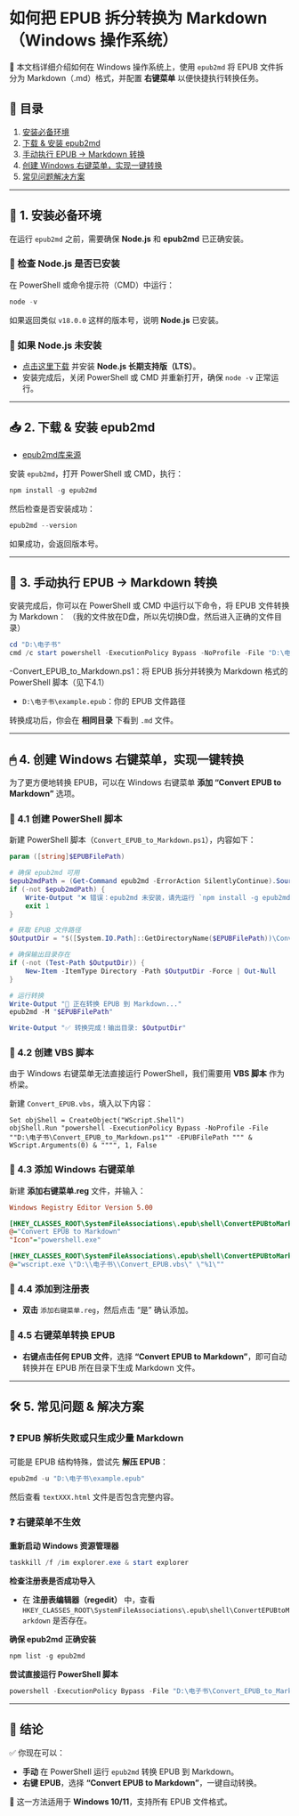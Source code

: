 # 如何把 EPUB 拆分转换为 Markdown（Windows 操作系统）

📌 本文档详细介绍如何在 Windows 操作系统上，使用 `epub2md` 将 EPUB 文件拆分为 Markdown（.md）格式，并配置 **右键菜单** 以便快捷执行转换任务。

## 📌 目录
1. [安装必备环境](#安装必备环境)
2. [下载 & 安装 epub2md](#下载--安装-epub2md)
3. [手动执行 EPUB → Markdown 转换](#手动执行-epub--markdown-转换)
4. [创建 Windows 右键菜单，实现一键转换](#创建-windows-右键菜单实现一键转换)
5. [常见问题解决方案](#常见问题解决方案)

---

## 🚀 1. 安装必备环境

在运行 `epub2md` 之前，需要确保 **Node.js** 和 **epub2md** 已正确安装。

### 🔹 检查 Node.js 是否已安装
在 PowerShell 或命令提示符（CMD）中运行：

```powershell
node -v
```
如果返回类似 `v18.0.0` 这样的版本号，说明 **Node.js** 已安装。

### 🔹 如果 Node.js 未安装
- [点击这里下载](https://nodejs.org/) 并安装 **Node.js 长期支持版（LTS）**。
- 安装完成后，关闭 PowerShell 或 CMD 并重新打开，确保 `node -v` 正常运行。

---

## 📥 2. 下载 & 安装 epub2md
- [epub2md库来源](https://github.com/uxiew/epub2MD?tab=readme-ov-file)

安装 `epub2md`，打开 PowerShell 或 CMD，执行：

```powershell
npm install -g epub2md
```
然后检查是否安装成功：

```powershell
epub2md --version
```
如果成功，会返回版本号。

---

## 📌 3. 手动执行 EPUB → Markdown 转换

安装完成后，你可以在 PowerShell 或 CMD 中运行以下命令，将 EPUB 文件转换为 Markdown：
（我的文件放在D盘，所以先切换D盘，然后进入正确的文件目录）
```powershell
cd "D:\电子书"
cmd /c start powershell -ExecutionPolicy Bypass -NoProfile -File "D:\电子书\Convert_EPUB_to_Markdown.ps1" -EPUBFilePath "D:\电子书\jisuanjishizmpaoqilaide.epub"

```

-Convert_EPUB_to_Markdown.ps1：将 EPUB 拆分并转换为 Markdown 格式的PowerShell 脚本（见下4.1）
- `D:\电子书\example.epub`：你的 EPUB 文件路径

转换成功后，你会在 **相同目录** 下看到 `.md` 文件。

---

## 🖱 4. 创建 Windows 右键菜单，实现一键转换

为了更方便地转换 EPUB，可以在 Windows 右键菜单 **添加 “Convert EPUB to Markdown”** 选项。

### 🔹 4.1 创建 PowerShell 脚本

新建 PowerShell 脚本（`Convert_EPUB_to_Markdown.ps1`），内容如下：

```powershell
param ([string]$EPUBFilePath)

# 确保 epub2md 可用
$epub2mdPath = (Get-Command epub2md -ErrorAction SilentlyContinue).Source
if (-not $epub2mdPath) {
    Write-Output "❌ 错误：epub2md 未安装，请先运行 `npm install -g epub2md` 进行安装！"
    exit 1
}

# 获取 EPUB 文件路径
$OutputDir = "$([System.IO.Path]::GetDirectoryName($EPUBFilePath))\Converted"

# 确保输出目录存在
if (-not (Test-Path $OutputDir)) {
    New-Item -ItemType Directory -Path $OutputDir -Force | Out-Null
}

# 运行转换
Write-Output "🚀 正在转换 EPUB 到 Markdown..."
epub2md -M "$EPUBFilePath"

Write-Output "✅ 转换完成！输出目录: $OutputDir"
```

### 🔹 4.2 创建 VBS 脚本

由于 Windows 右键菜单无法直接运行 PowerShell，我们需要用 **VBS 脚本** 作为桥梁。

新建 `Convert_EPUB.vbs`，填入以下内容：

```vbscript
Set objShell = CreateObject("WScript.Shell")
objShell.Run "powershell -ExecutionPolicy Bypass -NoProfile -File ""D:\电子书\Convert_EPUB_to_Markdown.ps1"" -EPUBFilePath """ & WScript.Arguments(0) & """", 1, False
```

### 🔹 4.3 添加 Windows 右键菜单

新建 **添加右键菜单.reg** 文件，并输入：

```ini
Windows Registry Editor Version 5.00

[HKEY_CLASSES_ROOT\SystemFileAssociations\.epub\shell\ConvertEPUBtoMarkdown]
@="Convert EPUB to Markdown"
"Icon"="powershell.exe"

[HKEY_CLASSES_ROOT\SystemFileAssociations\.epub\shell\ConvertEPUBtoMarkdown\command]
@="wscript.exe \"D:\\电子书\\Convert_EPUB.vbs\" \"%1\""
```

### 🔹 4.4 添加到注册表

- **双击** `添加右键菜单.reg`，然后点击 “是” 确认添加。

### 🔹 4.5 右键菜单转换 EPUB

- **右键点击任何 EPUB 文件**，选择 **“Convert EPUB to Markdown”**，即可自动转换并在 EPUB 所在目录下生成 Markdown 文件。

---

## 🛠 5. 常见问题 & 解决方案

### ❓ EPUB 解析失败或只生成少量 Markdown

可能是 EPUB 结构特殊，尝试先 **解压 EPUB**：

```powershell
epub2md -u "D:\电子书\example.epub"
```

然后查看 `textXXX.html` 文件是否包含完整内容。

### ❓ 右键菜单不生效

**重新启动 Windows 资源管理器**

```powershell
taskkill /f /im explorer.exe & start explorer
```

**检查注册表是否成功导入**
- 在 **注册表编辑器（regedit）** 中，查看 `HKEY_CLASSES_ROOT\SystemFileAssociations\.epub\shell\ConvertEPUBtoMarkdown` 是否存在。

**确保 epub2md 正确安装**

```powershell
npm list -g epub2md
```

**尝试直接运行 PowerShell 脚本**

```powershell
powershell -ExecutionPolicy Bypass -File "D:\电子书\Convert_EPUB_to_Markdown.ps1" -EPUBFilePath "D:\电子书\example.epub"
```

---

## 🎯 结论
✅ 你现在可以：

- **手动** 在 PowerShell 运行 `epub2md` 转换 EPUB 到 Markdown。
- **右键 EPUB**，选择 **“Convert EPUB to Markdown”**，一键自动转换。

🚀 这一方法适用于 **Windows 10/11**，支持所有 EPUB 文件格式。
